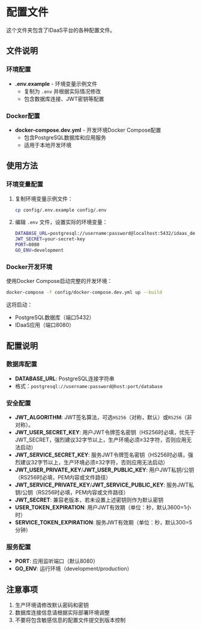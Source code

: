 # 配置文件

这个文件夹包含了IDaaS平台的各种配置文件。

## 文件说明

### 环境配置

- **.env.example** - 环境变量示例文件
  - 复制为 `.env` 并根据实际情况修改
  - 包含数据库连接、JWT密钥等配置

### Docker配置

- **docker-compose.dev.yml** - 开发环境Docker Compose配置
  - 包含PostgreSQL数据库和应用服务
  - 适用于本地开发环境

## 使用方法

### 环境变量配置

1. 复制环境变量示例文件：
   ```bash
   cp config/.env.example config/.env
   ```

2. 编辑 `.env` 文件，设置实际的环境变量：
   ```bash
   DATABASE_URL=postgresql://username:password@localhost:5432/idaas_dev
   JWT_SECRET=your-secret-key
   PORT=8080
   GO_ENV=development
   ```

### Docker开发环境

使用Docker Compose启动完整的开发环境：

```bash
docker-compose -f config/docker-compose.dev.yml up --build
```

这将启动：
- PostgreSQL数据库（端口5432）
- IDaaS应用（端口8080）

## 配置说明

### 数据库配置

- **DATABASE_URL**: PostgreSQL连接字符串
- 格式：`postgresql://username:password@host:port/database`

### 安全配置

- **JWT_ALGORITHM**: JWT签名算法，可选`HS256`（对称，默认）或`RS256`（非对称）。
- **JWT_USER_SECRET_KEY**: 用户JWT令牌签名密钥（HS256时必填，优先于JWT_SECRET，强烈建议32字节以上，生产环境必须≥32字符，否则应用无法启动）
- **JWT_SERVICE_SECRET_KEY**: 服务JWT令牌签名密钥（HS256时必填，强烈建议32字节以上，生产环境必须≥32字符，否则应用无法启动）
- **JWT_USER_PRIVATE_KEY**/**JWT_USER_PUBLIC_KEY**: 用户JWT私钥/公钥（RS256时必填，PEM内容或文件路径）
- **JWT_SERVICE_PRIVATE_KEY**/**JWT_SERVICE_PUBLIC_KEY**: 服务JWT私钥/公钥（RS256时必填，PEM内容或文件路径）
- **JWT_SECRET**: 兼容老版本，若未设置上述密钥则作为默认密钥
- **USER_TOKEN_EXPIRATION**: 用户JWT有效期（单位：秒，默认3600=1小时）
- **SERVICE_TOKEN_EXPIRATION**: 服务JWT有效期（单位：秒，默认300=5分钟）

### 服务配置

- **PORT**: 应用监听端口（默认8080）
- **GO_ENV**: 运行环境（development/production）

## 注意事项

1. 生产环境请修改默认密码和密钥
2. 数据库连接信息请根据实际部署环境调整
3. 不要将包含敏感信息的配置文件提交到版本控制 